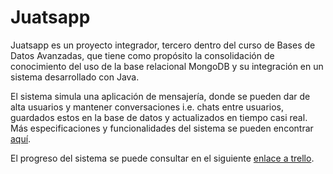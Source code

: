 # Juatsapp

Juatsapp es un proyecto integrador, tercero dentro del curso de Bases de Datos Avanzadas, que tiene como propósito la consolidación de conocimiento del uso de la base relacional MongoDB y su integración en un sistema desarrollado con Java.

El sistema simula una aplicación de mensajería, donde se pueden dar de alta usuarios y mantener conversaciones i.e. chats entre usuarios, guardados estos en la base de datos y actualizados en tiempo casi real. Más especificaciones y funcionalidades del sistema se pueden encontrar [aquí](01_Requirements/Requerimientos.md).

El progreso del sistema se puede consultar en el siguiente [enlace a trello](https://trello.com/b/NYWQIf9b/juatsapp-luistoledo).

